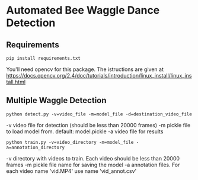# Automated Bee Waggle Dance Detection

## Requirements

```
pip install requirements.txt
```

You'll need opencv for this package. The istructions are given at <https://docs.opencv.org/2.4/doc/tutorials/introduction/linux_install/linux_install.html>

## Multiple Waggle Detection

```
python detect.py -v=video_file -m=model_file -d=destination_video_file
```
-v video file for detection (should be less than 20000 frames)
-m pickle file to load model from. default: model.pickle
-a video file for results


```
python train.py -v=video_directory -m=model_file -a=annotation_directory
```
-v directory with videos to train. Each video should be less than 20000 frames
-m pickle file name for saving the model
-a annotation files. For each video name 'vid.MP4' use name 'vid_annot.csv'
